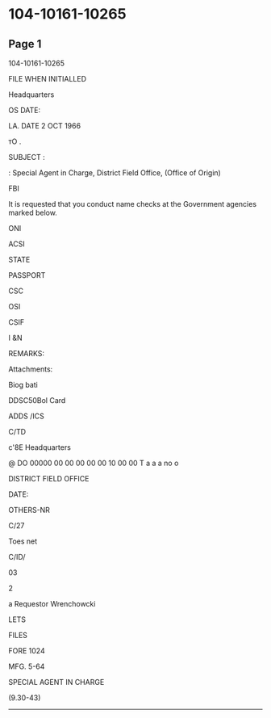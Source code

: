 # 104-10161-10265

## Page 1

104-10161-10265

FILE WHEN INITIALLED

Headquarters

OS DATE:

LA. DATE 2 OCT 1966

тО .

SUBJECT :

: Special Agent in Charge, District Field Office, (Office of Origin)

FBI

It is requested that you conduct name checks at the Government agencies marked below.

ONI

ACSI

STATE

PASSPORT

CSC

OSI

CSIF

I &N

REMARKS:

Attachments:

Biog bati

DDSC50Bol Card

ADDS /ICS

C/TD

c'8E Headquarters

@ DO 00000 00 00 00 00 00 10 00 00 T a a a no o

DISTRICT FIELD OFFICE

DATE:

OTHERS-NR

C/27

Toes net

C/ID/

03

2

a Requestor Wrenchowcki

LETS

FILES

FORE 1024

MFG. 5-64

SPECIAL AGENT IN CHARGE

(9.30-43)

---

